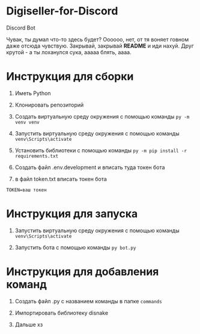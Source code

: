 # Digiseller-for-Discord

Discord Bot

Чувак, ты думал что-то здесь будет?
Оооооо, нет, от тя воняет говном даже отсюда чувствую.
Закрывай, закрывай **README** и иди нахуй.
Друг крутой - а ты лоханулся сука, ааааа блять, аааа.

# Инструкция для сборки

1. Иметь Python

2. Клонировать репозиторий

3. Создать виртуальную среду окружения с помощью команды `py -m venv venv`

4. Запустить виртуальную среду окружения с помощью команды `venv\Scripts\activate`

5. Установить библиотеки с помощью команды `py -m pip install -r requirements.txt`

6. Создать файл .env.development и вписать туда токен бота

7. в файл token.txt вписать токен бота

```env
TOKEN=ваш токен
```

# Инструкция для запуска

1. Запустить виртуальную среду окружения с помощью команды `venv\Scripts\activate`

2. Запустить бота с помощью команды `py bot.py`

# Инструкция для добавления команд

1. Создать файл .py с названием команды в папке `commands`

2. Импортировать библиотеку disnake

3. Дальше хз
